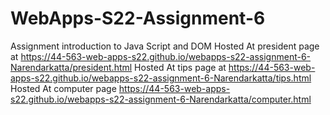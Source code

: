 # WebApps-S22-Assignment-6
Assignment introduction to Java Script and DOM
Hosted At president page at https://44-563-web-apps-s22.github.io/webapps-s22-assignment-6-Narendarkatta/president.html
Hosted At tips page at https://44-563-web-apps-s22.github.io/webapps-s22-assignment-6-Narendarkatta/tips.html
Hosted At computer page https://44-563-web-apps-s22.github.io/webapps-s22-assignment-6-Narendarkatta/computer.html
